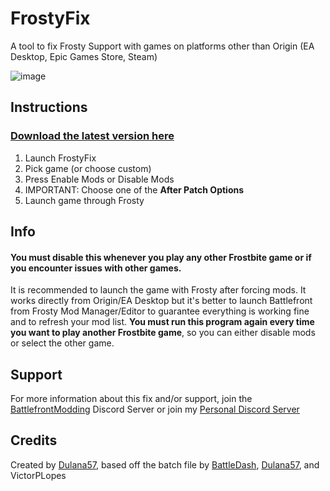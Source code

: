 # FrostyFix
A tool to fix Frosty Support with games on platforms other than Origin (EA Desktop, Epic Games Store, Steam)

![image](https://user-images.githubusercontent.com/13797470/112701597-70318000-8e67-11eb-8c85-1c788e1fec80.png)

## Instructions

### [Download the latest version here](https://github.com/Dulana57/FrostyFix/releases)

1. Launch FrostyFix
2. Pick game (or choose custom)
3. Press Enable Mods or Disable Mods
4. IMPORTANT: Choose one of the **After Patch Options**
5. Launch game through Frosty

## Info
#### **You must disable this whenever you play any other Frostbite game or if you encounter issues with other games.**
It is recommended to launch the game with Frosty after forcing mods.
It works directly from Origin/EA Desktop but it's better to launch Battlefront from Frosty Mod Manager/Editor to guarantee everything is working fine and to refresh your mod list.
**You must run this program again every time you want to play another Frostbite game**, so you can either disable mods or select the other game.

## Support
For more information about this fix and/or support, join the [BattlefrontModding](https://discord.gg/EzXSJfUDmq) Discord Server or join my [Personal Discord Server](https://discord.gg/57sJ6fj)

## Credits
Created by [Dulana57](https://Dulana57.com), based off the batch file by [BattleDash](https://forums.nexusmods.com/index.php?/topic/9737483-a-permanent-solution-to-epic-games-modding/), [Dulana57](https://Dulana57.com), and VictorPLopes
